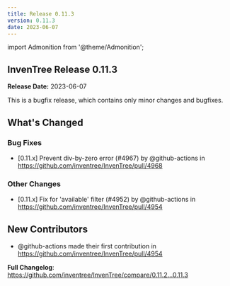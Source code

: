 ```yaml
---
title: Release 0.11.3
version: 0.11.3
date: 2023-06-07
---
```


import Admonition from '@theme/Admonition';

## InvenTree Release 0.11.3

**Release Date:** 2023-06-07

<Admonition type='info' title='Bugfix'>
This is a bugfix release, which contains only minor changes and bugfixes.
</Admonition>
<!-- Release notes generated using configuration in .github/release.yml at 0.11.x -->

## What's Changed
### Bug Fixes
* [0.11.x] Prevent div-by-zero error (#4967) by @github-actions in https://github.com/inventree/InvenTree/pull/4968
### Other Changes
* [0.11.x] Fix for 'available' filter (#4952) by @github-actions in https://github.com/inventree/InvenTree/pull/4954

## New Contributors
* @github-actions made their first contribution in https://github.com/inventree/InvenTree/pull/4954

**Full Changelog**: https://github.com/inventree/InvenTree/compare/0.11.2...0.11.3
